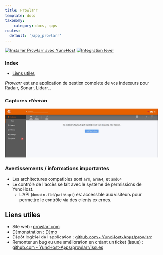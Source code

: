 ```yaml
---
title: Prowlarr
template: docs
taxonomy:
    category: docs, apps
routes:
  default: '/app_prowlarr'
---
```


[![Installer Prowlarr avec YunoHost](https://install-app.yunohost.org/install-with-yunohost.svg)](https://install-app.yunohost.org/?app=prowlarr) [![Integration level](https://dash.yunohost.org/integration/prowlarr.svg)](https://dash.yunohost.org/appci/app/prowlarr)

### Index

- [Liens utiles](#liens-utiles)

*Prowlarr* est une application de gestion complète de vos indexeurs pour Radarr, Sonarr, Lidarr...

### Captures d'écran

![Capture d'écran de Prowlarr](https://github.com/YunoHost-Apps/prowlarr_ynh/blob/master/doc/screenshots/screenshot.jpg)

### Avertissements / informations importantes

* Les architectures compatibles sont `arm`, `arm64`, et `amd64`
* Le contrôle de l'accès se fait avec le système de permissions de YunoHost.
  * L'API (`domain.tld/path/api`) est accessible aux visiteurs pour permettre le contrôle via des clients externes.

## Liens utiles

+ Site web : [prowlarr.com](https://prowlarr.com/)
+ Démonstration : [Démo](https://demo.prowlarr.eu/login)
+ Dépôt logiciel de l'application : [github.com - YunoHost-Apps/prowlarr](https://github.com/YunoHost-Apps/prowlarr_ynh)
+ Remonter un bug ou une amélioration en créant un ticket (issue) : [github.com - YunoHost-Apps/prowlarr/issues](https://github.com/YunoHost-Apps/prowlarr_ynh/issues)
